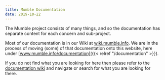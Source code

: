 ```yaml
---
title: Mumble Documentation
date: 2019-10-22
---
```

The Mumble project consists of many things, and so the documentation has separate content for each concern and sub-project.

Most of our documentation is in our Wiki at [wiki.mumble.info](https://wiki.mumble.info/wiki/Main_Page). We are in the process of moving (some) of that documentation onto this website, here under [www.mumble.info/documentation]({{< relref "/documentation" >}}).

If you do not find what you are looking for here then please refer to the [documentation wiki](https://wiki.mumble.info/wiki/Main_Page) and navigate or search for what you are looking for there.
